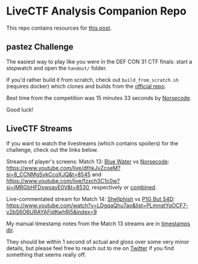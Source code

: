 # LiveCTF Analysis Companion Repo

This repo contains resources for [this post](https://seeinglogic.com/posts/livectf-analysis/).

## pastez Challenge

The easiest way to play like you were in the DEF CON 31 CTF finals: start a stopwatch and open the `handout/` folder.

If you'd rather build it from scratch, check out `build_from_scratch.sh` (requires docker) which clones and builds from the [official repo](https://github.com/Live-CTF/LiveCTF-DEFCON31).

Best time from the competition was 15 minutes 33 seconds by [Norsecode](https://norsecode.team/).

Good luck!

## LiveCTF Streams

If you want to watch the livestreams (which contains spoilers) for the challenge, check out the links below.

Streams of player's screens: Match 13: [Blue Water](https://ctftime.org/team/205897/) vs [Norsecode](https://ctftime.org/team/110823/):
https://www.youtube.com/live/dthkJvZcoeM?si=8_CCNMgSykCcoXJQ&t=8545
and https://www.youtube.com/live/fzxch3C1c0w?si=jMRGbHFDxwoayE0V&t=8530, respectively or
[combined](https://viewsync.net/watch?v=fzxch3C1c0w&t=8530&v=dthkJvZcoeM&t=8545).

Live-commentated stream for Match 14: [Shellphish](https://ctftime.org/team/285/) vs [P1G But S4D](https://ctftime.org/team/268242/):
https://www.youtube.com/watch?v=LDgqaQhu7ao&list=PLmnqtYqOCF7-v2bS6O6URAYAFjdKwhRj5&index=9

My manual timestamp notes from the Match 13 streams are in [timestamps dir](./timestamps/).

They should be within 1 second of actual and gloss over some very minor details, but please feel free to reach out to me on [Twitter](https://twitter.com/seeinglogic) if you find something that seems really off.


